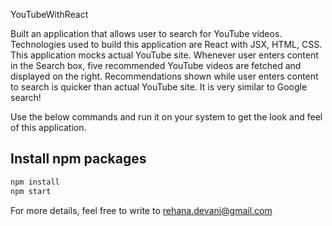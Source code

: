 YouTubeWithReact


Built an application that allows user to search for YouTube videos. 
Technologies used to build this application are React with JSX, HTML, CSS.
This application mocks actual YouTube site.
Whenever user enters content in the Search box, five recommended YouTube videos are fetched and displayed on the right. 
Recommendations shown while user enters content to search is quicker than actual YouTube site. 
It is very similar to Google search!


Use the below commands and run it on your system to get the look and feel of this application.


## Install npm packages

```bash
npm install
npm start
```

For more details, feel free to write to rehana.devani@gmail.com

